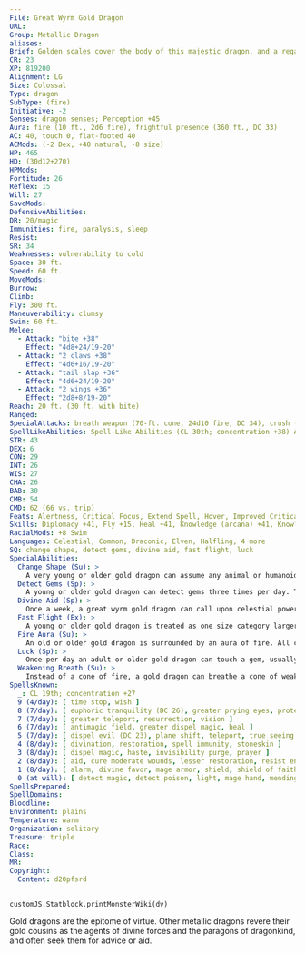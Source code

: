 ```yaml
---
File: Great Wyrm Gold Dragon
URL: 
Group: Metallic Dragon
aliases: 
Brief: Golden scales cover the body of this majestic dragon, and a regal crest of horns arches backward above wise and piercing eyes.
CR: 23
XP: 819200
Alignment: LG
Size: Colossal
Type: dragon
SubType: (fire)
Initiative: -2
Senses: dragon senses; Perception +45
Aura: fire (10 ft., 2d6 fire), frightful presence (360 ft., DC 33)
AC: 40, touch 0, flat-footed 40
ACMods: (-2 Dex, +40 natural, -8 size)
HP: 465
HD: (30d12+270)
HPMods: 
Fortitude: 26
Reflex: 15
Will: 27
SaveMods: 
DefensiveAbilities: 
DR: 20/magic
Immunities: fire, paralysis, sleep
Resist: 
SR: 34
Weaknesses: vulnerability to cold
Space: 30 ft.
Speed: 60 ft.
MoveMods: 
Burrow: 
Climb: 
Fly: 300 ft.
Maneuverability: clumsy
Swim: 60 ft.
Melee: 
  - Attack: "bite +38"
    Effect: "4d8+24/19-20"
  - Attack: "2 claws +38"
    Effect: "4d6+16/19-20"
  - Attack: "tail slap +36"
    Effect: "4d6+24/19-20"
  - Attack: "2 wings +36"
    Effect: "2d8+8/19-20"
Reach: 20 ft. (30 ft. with bite)
Ranged: 
SpecialAttacks: breath weapon (70-ft. cone, 24d10 fire, DC 34), crush (4d8+24, DC 34), tail sweep (2d8+24, DC 34), weakening breath
SpellLikeAbilities: Spell-Like Abilities (CL 30th; concentration +38) At will-bless, daylight, detect evil, foresight, geas/quest, sunburst(DC 26)
STR: 43
DEX: 6
CON: 29
INT: 26
WIS: 27
CHA: 26
BAB: 30
CMB: 54
CMD: 62 (66 vs. trip)
Feats: Alertness, Critical Focus, Extend Spell, Hover, Improved Critical (bite), Improved Critical (claw), Improved Critical (wing), Improved Critical (tail), Iron Will, Multiattack, Power Attack, Quicken Spell, Stunning Critical, Vital Strike, Wingover
Skills: Diplomacy +41, Fly +15, Heal +41, Knowledge (arcana) +41, Knowledge (history) +41, Knowledge (local) +41, Knowledge (nobility) +41, Knowledge (planes) +41, Knowledge (religion) +41, Perception +45, Sense Motive +45, Spellcraft +41, Swim +57, Use Magic Device +41
RacialMods: +8 Swim
Languages: Celestial, Common, Draconic, Elven, Halfling, 4 more
SQ: change shape, detect gems, divine aid, fast flight, luck
SpecialAbilities:
  Change Shape (Su): >
    A very young or older gold dragon can assume any animal or humanoid form three times per day as if using polymorph.
  Detect Gems (Sp): >
    A young or older gold dragon can detect gems three times per day. This functions as locate object, but can only be used to locate gemstones.
  Divine Aid (Sp): >
    Once a week, a great wyrm gold dragon can call upon celestial powers for aid. This functions as a miracle.
  Fast Flight (Ex): >
    A young or older gold dragon is treated as one size category larger when determining his fly speed.
  Fire Aura (Su): >
    An old or older gold dragon is surrounded by an aura of fire. All creatures within 5 feet of the dragon take 1d6 points of fire damage at the beginning of the dragon's turn. An ancient gold dragon's aura extends to 10 feet. A great wyrm's damage increases to 2d6. The dragon can activate or suppress this aura as a free action.
  Luck (Sp): >
    Once per day an adult or older gold dragon can touch a gem, usually one embedded in the dragon's hide, and enspell it to bring good luck. As long as the dragon carries the gem, it and every good creature within a given radius of it (10 ft. per age category) receives a +1 luck bonus on all saving throws. If the dragon gives an enspelled gem to another creature, only that bearer gets the bonus. The effect lasts 1d3 hours plus 3 hours per age category of the dragon. This ability is the equivalent of a 2nd-level spell.
  Weakening Breath (Su): >
    Instead of a cone of fire, a gold dragon can breathe a cone of weakening gas. Creatures within the cone must succeed on a Fortitude save or take 1 point of Strength damage per age category (Will save half).
SpellsKnown:
  _: CL 19th; concentration +27
  9 (4/day): [ time stop, wish ]
  8 (7/day): [ euphoric tranquility (DC 26), greater prying eyes, protection from spells ]
  7 (7/day): [ greater teleport, resurrection, vision ]
  6 (7/day): [ antimagic field, greater dispel magic, heal ]
  5 (7/day): [ dispel evil (DC 23), plane shift, teleport, true seeing ]
  4 (8/day): [ divination, restoration, spell immunity, stoneskin ]
  3 (8/day): [ dispel magic, haste, invisibility purge, prayer ]
  2 (8/day): [ aid, cure moderate wounds, lesser restoration, resist energy, silence ]
  1 (8/day): [ alarm, divine favor, mage armor, shield, shield of faith ]
  0 (at will): [ detect magic, detect poison, light, mage hand, mending, open/close, prestidigitation, read magic, stabilize ]
SpellsPrepared: 
SpellDomains: 
Bloodline: 
Environment: plains
Temperature: warm
Organization: solitary
Treasure: triple
Race: 
Class: 
MR: 
Copyright:
  Content: d20pfsrd
---
```

```dataviewjs
customJS.Statblock.printMonsterWiki(dv)
```
Gold dragons are the epitome of virtue. Other metallic dragons revere their gold cousins as the agents of divine forces and the paragons of dragonkind, and often seek them for advice or aid.
